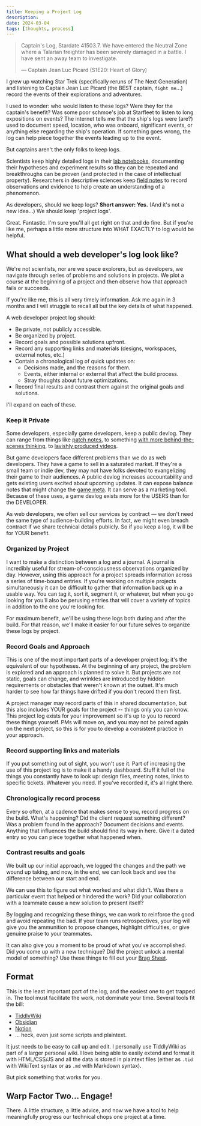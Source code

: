 ```yaml
---
title: Keeping a Project Log
description:
date: 2024-03-04
tags: [thoughts, process]
---
```


> Captain's Log, Stardate 41503.7. We have entered the Neutral Zone where a Talarian freighter has been severely damaged in a battle. I have sent an away team to investigate.
>
> — Captain Jean Luc Picard (S1E20: Heart of Glory) 

I grew up watching Star Trek (specifically reruns of The Next Generation) and listening to Captain Jean Luc Picard (the BEST captain, `fight me`...) record the events of their explorations and adventures.

I used to wonder: who would listen to these logs? Were they for the captain's benefit? Was some poor schmoe's job at Starfleet to listen to long expositions on events? The internet tells me that the ship's logs were (are?) used to document speed, location, who was onboard, significant events, or anything else regarding the ship's operation. If something goes wrong, the log can help piece together the events leading up to the event.

But captains aren't the only folks to keep logs.

Scientists keep highly detailed logs in their [lab notebooks](https://en.wikipedia.org/wiki/Lab_notebook), documenting their hypotheses and experiment results so they can be repeated and breakthroughs can be proven (and protected in the case of intellectual property). Researchers in descriptive sciences keep [field notes](https://en.wikipedia.org/wiki/Fieldnotes) to record observations and evidence to help create an understanding of a phenomenon.

As developers, should we keep logs? **Short answer: Yes.** (And it's not a new idea...) We should keep 'project logs'.

Great. Fantastic. I'm sure you'll all get right on that and do fine. But if you're like me, perhaps a little more structure into WHAT EXACTLY to log would be helpful.

## What should a web developer's log look like?

We're not scientists, nor are we space explorers, but as developers, we navigate through series of problems and solutions in projects. We plot a course at the beginning of a project and then observe how that approach fails or succeeds.

If you're like me, this is all very timely information. Ask me again in 3 months and I will struggle to recall all but the key details of what happened.

A web developer project log should:

* Be private, not publicly accessible.
* Be organized by project.
* Record goals and possible solutions upfront.
* Record any supporting links and materials (designs, workspaces, external notes, etc.)
* Contain a chronological log of quick updates on:
    * Decisions made, and the reasons for them.
    * Events, either internal or external that affect the build process.
    * Stray thoughts about future optimizations.
* Record final results and contrast them against the original goals and solutions.

I'll expand on each of these.

### Keep it Private

Some developers, especially game developers, keep a public devlog. They can range from things like [patch notes](https://itch.io/devlogs), to something [with more behind-the-scenes thinking](https://www.gridsagegames.com/blog/), to [lavishly produced videos](https://www.youtube.com/watch?v=OU3B3D-52us).

But game developers face different problems than we do as web developers. They have a game to sell in a saturated market. If they're a small team or indie dev, they may not have folks devoted to evangelizing their game to their audiences. A public devlog increases accountability and gets existing users excited about upcoming updates. It can expose balance notes that might change the [game meta](https://en.wikipedia.org/wiki/Metagame). It can serve as a marketing tool. Because of these uses, a game devlog exists more for the USERS than for the DEVELOPER.

As web developers, we often sell our services by contract — we don't need the same type of audience-building efforts. In fact, we might even breach contract if we share technical details publicly. So if you keep a log, it will be for YOUR benefit.

### Organized by Project

I want to make a distinction between a log and a journal. A journal is incredibly useful for stream-of-consciousness observations organized by day. However, using this approach for a project spreads information across a series of time-bound entries. If you're working on multiple projects simultaneously it can be difficult to gather that information back up in a usable way. You can tag it, sort it, segment it, or whatever, but when you go looking for you'll also be perusing entries that will cover a variety of topics in addition to the one you're looking for.

For maximum benefit, we'll be using these logs both during and after the build. For that reason, we'll make it easier for our future selves to organize these logs by project.

### Record Goals and Approach

This is one of the most important parts of a developer project log; it's the equivalent of our hypotheses. At the beginning of any project, the problem is explored and an approach is planned to solve it. But projects are not static, goals can change, and wrinkles are introduced by hidden requirements or obstacles that weren't known at the outset. It's much harder to see how far things have drifted if you don't record them first.

A project manager may record parts of this in shared documentation, but this also includes YOUR goals for the project -- things only you can know. This project log exists for your improvement so it's up to you to record these things yourself. PMs will move on, and you may not be paired again on the next project, so this is for you to develop a consistent practice in your approach.

### Record supporting links and materials

If you put something out of sight, you won't use it. Part of increasing the use of this project log is to make it a handy dashboard. Stuff it full of the things you constantly have to look up: design files, meeting notes, links to specific tickets. Whatever you need. If you've recorded it, it's all right there.

### Chronologically record process

Every so often, at a cadence that makes sense to you, record progress on the build. What's happening? Did the client request something different? Was a problem found in the approach? Document decisions and events. Anything that influences the build should find its way in here. Give it a dated entry so you can piece together what happened when.

### Contrast results and goals

We built up our initial approach, we logged the changes and the path we wound up taking, and now, in the end, we can look back and see the difference between our start and end.

We can use this to figure out what worked and what didn't. Was there a particular event that helped or hindered the work? Did your collaboration with a teammate cause a new solution to present itself?

By logging and recognizing these things, we can work to reinforce the good and avoid repeating the bad. If your team runs retrospectives, your log will give you the ammunition to propose changes, highlight difficulties, or give genuine praise to your teammates.

It can also give you a moment to be proud of what you've accomplished. Did you come up with a new technique? Did the project unlock a mental model of something? Use these things to fill out your [Brag Sheet](https://jvns.ca/blog/brag-documents/).

## Format

This is the least important part of the log, and the easiest one to get trapped in. The tool must facilitate the work, not dominate your time. Several tools fit the bill:

* [TiddlyWiki](https://tiddlywiki.com/)
* [Obsidian](https://obsidian.md/)
* [Notion](https://www.notion.so/)
* ... heck, even just some scripts and plaintext.

It just needs to be easy to call up and edit. I personally use TiddlyWiki as part of a larger personal wiki. I love being able to easily extend and format it with HTML/CSS/JS and all the data is stored in plaintext files (either as `.tid` with WikiText syntax or as `.md` with Markdown syntax).

But pick something that works for you.

## Warp Factor Two... Engage!

There. A little structure, a little advice, and now we have a tool to help meaningfully progress our technical chops one project at a time.
